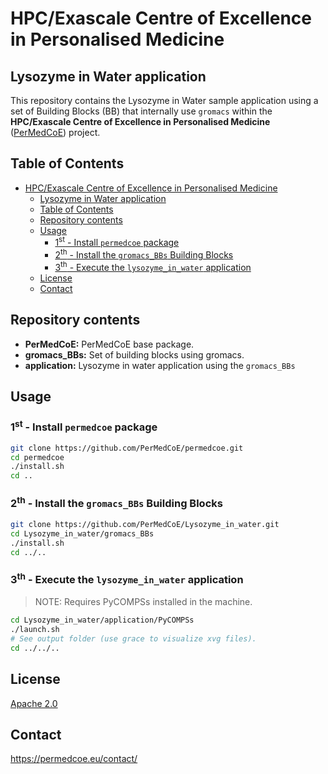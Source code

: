 # HPC/Exascale Centre of Excellence in Personalised Medicine

## Lysozyme in Water application

This repository contains the Lysozyme in Water sample application using a set of Building Blocks (BB) that internally use `gromacs` within the **HPC/Exascale Centre of Excellence in Personalised Medicine** ([PerMedCoE](https://permedcoe.eu/)) project.

## Table of Contents

- [HPC/Exascale Centre of Excellence in Personalised Medicine](#hpcexascale-centre-of-excellence-in-personalised-medicine)
  - [Lysozyme in Water application](#lysozyme-in-water-application)
  - [Table of Contents](#table-of-contents)
  - [Repository contents](#repository-contents)
  - [Usage](#usage)
    - [1<sup>st</sup> - Install `permedcoe` package](#1supstsup---install-permedcoe-package)
    - [2<sup>th</sup> - Install the `gromacs_BBs` Building Blocks](#2supthsup---install-the-gromacs_bbs-building-blocks)
    - [3<sup>th</sup> - Execute the `lysozyme_in_water` application](#3supthsup---execute-the-lysozyme_in_water-application)
  - [License](#license)
  - [Contact](#contact)

## Repository contents

- **PerMedCoE:** PerMedCoE base package.
- **gromacs_BBs:** Set of building blocks using gromacs.
- **application:** Lysozyme in water application using the `gromacs_BBs`

## Usage

### 1<sup>st</sup> - Install `permedcoe` package

  ``` bash
  git clone https://github.com/PerMedCoE/permedcoe.git
  cd permedcoe
  ./install.sh
  cd ..
  ```

### 2<sup>th</sup> - Install the `gromacs_BBs` Building Blocks

  ``` bash
  git clone https://github.com/PerMedCoE/Lysozyme_in_water.git
  cd Lysozyme_in_water/gromacs_BBs
  ./install.sh
  cd ../..
  ```

### 3<sup>th</sup> - Execute the `lysozyme_in_water` application

  > NOTE: Requires PyCOMPSs installed in the machine.

  ``` bash
  cd Lysozyme_in_water/application/PyCOMPSs
  ./launch.sh
  # See output folder (use grace to visualize xvg files).
  cd ../../..
  ```

## License

[Apache 2.0](https://www.apache.org/licenses/LICENSE-2.0)

## Contact

<https://permedcoe.eu/contact/>

